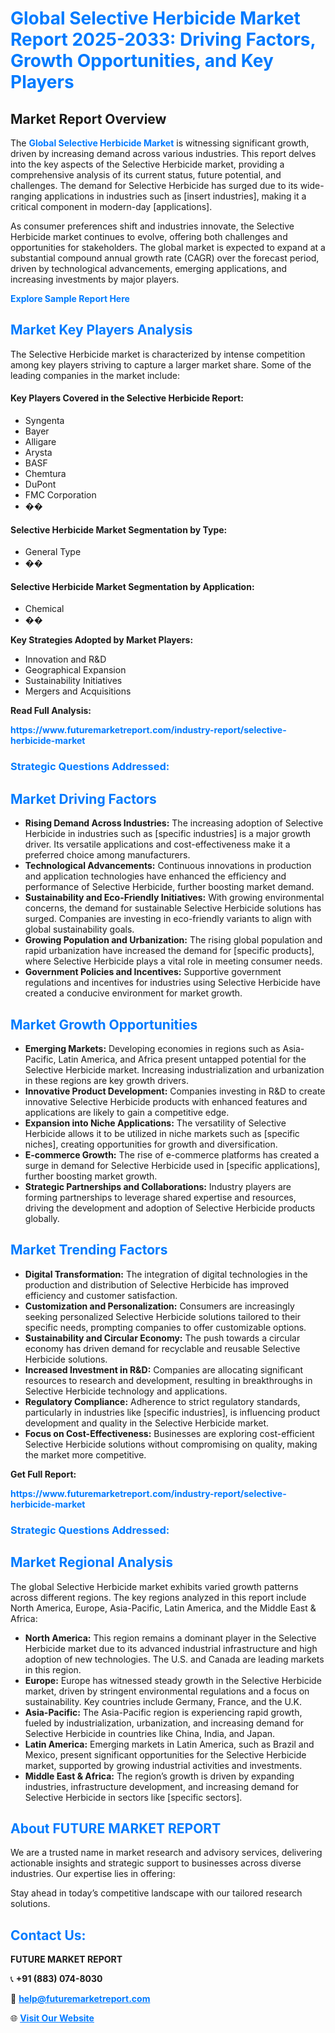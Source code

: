 <h1 style="color: #007BFF;">Global Selective Herbicide Market Report 2025-2033: Driving Factors, Growth Opportunities, and Key Players</h1>

<section id="overview">
<h2>Market Report Overview</h2>
<p>The <a href="https://www.futuremarketreport.com/industry-report/selective-herbicide-market" style="color: #007BFF; text-decoration: none;"><strong>Global Selective Herbicide Market</strong></a> is witnessing significant growth, driven by increasing demand across various industries. This report delves into the key aspects of the Selective Herbicide market, providing a comprehensive analysis of its current status, future potential, and challenges. The demand for Selective Herbicide has surged due to its wide-ranging applications in industries such as [insert industries], making it a critical component in modern-day [applications].</p>
<p>As consumer preferences shift and industries innovate, the Selective Herbicide market continues to evolve, offering both challenges and opportunities for stakeholders. The global market is expected to expand at a substantial compound annual growth rate (CAGR) over the forecast period, driven by technological advancements, emerging applications, and increasing investments by major players.</p>
</section>

<section id="overview">
<p><a href="https://www.futuremarketreport.com/request-sample/reportId=113996" style="color: #007BFF; text-decoration: none;"><strong>Explore Sample Report Here</strong></a></p>
</section>

<section id="key-players">
<h2 style="color: #007BFF;">Market Key Players Analysis</h2>
<p>The Selective Herbicide market is characterized by intense competition among key players striving to capture a larger market share. Some of the leading companies in the market include:</p>
<h4>Key Players Covered in the Selective Herbicide Report:</h4>
<ul><li>Syngenta</li><li>Bayer</li><li>Alligare</li><li>Arysta</li><li>BASF</li><li>Chemtura</li><li>DuPont</li><li>FMC Corporation</li><li>��</li></ul>
<h4>Selective Herbicide Market Segmentation by Type:</h4>
<ul><li>General Type</li><li>��</li></ul>

<h4>Selective Herbicide Market Segmentation by Application:</h4>
<ul><li>Chemical</li><li>��</li></ul>
<p><strong>Key Strategies Adopted by Market Players:</strong></p>
<ul>
<li>Innovation and R&D</li>
<li>Geographical Expansion</li>
<li>Sustainability Initiatives</li>
<li>Mergers and Acquisitions</li>
</ul>
</section>

<section>
<p><strong>Read Full Analysis: </strong></p><a href="https://www.futuremarketreport.com/industry-report/selective-herbicide-market" style="color: #007BFF; text-decoration: none;"><strong>https://www.futuremarketreport.com/industry-report/selective-herbicide-market</strong></a>
<h3 style="color: #007BFF;">Strategic Questions Addressed:</h3>
</section>

<section id="driving-factors">
<h2 style="color: #007BFF;">Market Driving Factors</h2>
<ul>
<li><strong>Rising Demand Across Industries:</strong> The increasing adoption of Selective Herbicide in industries such as [specific industries] is a major growth driver. Its versatile applications and cost-effectiveness make it a preferred choice among manufacturers.</li>
<li><strong>Technological Advancements:</strong> Continuous innovations in production and application technologies have enhanced the efficiency and performance of Selective Herbicide, further boosting market demand.</li>
<li><strong>Sustainability and Eco-Friendly Initiatives:</strong> With growing environmental concerns, the demand for sustainable Selective Herbicide solutions has surged. Companies are investing in eco-friendly variants to align with global sustainability goals.</li>
<li><strong>Growing Population and Urbanization:</strong> The rising global population and rapid urbanization have increased the demand for [specific products], where Selective Herbicide plays a vital role in meeting consumer needs.</li>
<li><strong>Government Policies and Incentives:</strong> Supportive government regulations and incentives for industries using Selective Herbicide have created a conducive environment for market growth.</li>
</ul>
</section>

<section id="growth-opportunities">
<h2 style="color: #007BFF;">Market Growth Opportunities</h2>
<ul>
<li><strong>Emerging Markets:</strong> Developing economies in regions such as Asia-Pacific, Latin America, and Africa present untapped potential for the Selective Herbicide market. Increasing industrialization and urbanization in these regions are key growth drivers.</li>
<li><strong>Innovative Product Development:</strong> Companies investing in R&D to create innovative Selective Herbicide products with enhanced features and applications are likely to gain a competitive edge.</li>
<li><strong>Expansion into Niche Applications:</strong> The versatility of Selective Herbicide allows it to be utilized in niche markets such as [specific niches], creating opportunities for growth and diversification.</li>
<li><strong>E-commerce Growth:</strong> The rise of e-commerce platforms has created a surge in demand for Selective Herbicide used in [specific applications], further boosting market growth.</li>
<li><strong>Strategic Partnerships and Collaborations:</strong> Industry players are forming partnerships to leverage shared expertise and resources, driving the development and adoption of Selective Herbicide products globally.</li>
</ul>
</section>

<section id="trending-factors">
<h2 style="color: #007BFF;">Market Trending Factors</h2>
<ul>
<li><strong>Digital Transformation:</strong> The integration of digital technologies in the production and distribution of Selective Herbicide has improved efficiency and customer satisfaction.</li>
<li><strong>Customization and Personalization:</strong> Consumers are increasingly seeking personalized Selective Herbicide solutions tailored to their specific needs, prompting companies to offer customizable options.</li>
<li><strong>Sustainability and Circular Economy:</strong> The push towards a circular economy has driven demand for recyclable and reusable Selective Herbicide solutions.</li>
<li><strong>Increased Investment in R&D:</strong> Companies are allocating significant resources to research and development, resulting in breakthroughs in Selective Herbicide technology and applications.</li>
<li><strong>Regulatory Compliance:</strong> Adherence to strict regulatory standards, particularly in industries like [specific industries], is influencing product development and quality in the Selective Herbicide market.</li>
<li><strong>Focus on Cost-Effectiveness:</strong> Businesses are exploring cost-efficient Selective Herbicide solutions without compromising on quality, making the market more competitive.</li>
</ul>
</section>

<section>
<p><strong>Get Full Report: </strong></p><a href="https://www.futuremarketreport.com/industry-report/selective-herbicide-market" style="color: #007BFF; text-decoration: none;"><strong>https://www.futuremarketreport.com/industry-report/selective-herbicide-market</strong></a>
<h3 style="color: #007BFF;">Strategic Questions Addressed:</h3>
</section>


<section id="regional-analysis">
<h2 style="color: #007BFF;">Market Regional Analysis</h2>
<p>The global Selective Herbicide market exhibits varied growth patterns across different regions. The key regions analyzed in this report include North America, Europe, Asia-Pacific, Latin America, and the Middle East & Africa:</p>
<ul>
<li><strong>North America:</strong> This region remains a dominant player in the Selective Herbicide market due to its advanced industrial infrastructure and high adoption of new technologies. The U.S. and Canada are leading markets in this region.</li>
<li><strong>Europe:</strong> Europe has witnessed steady growth in the Selective Herbicide market, driven by stringent environmental regulations and a focus on sustainability. Key countries include Germany, France, and the U.K.</li>
<li><strong>Asia-Pacific:</strong> The Asia-Pacific region is experiencing rapid growth, fueled by industrialization, urbanization, and increasing demand for Selective Herbicide in countries like China, India, and Japan.</li>
<li><strong>Latin America:</strong> Emerging markets in Latin America, such as Brazil and Mexico, present significant opportunities for the Selective Herbicide market, supported by growing industrial activities and investments.</li>
<li><strong>Middle East & Africa:</strong> The region’s growth is driven by expanding industries, infrastructure development, and increasing demand for Selective Herbicide in sectors like [specific sectors].</li>
</ul>
</section>

<footer>
<h2 style="color: #007BFF;">About FUTURE MARKET REPORT</h2>
<p>We are a trusted name in market research and advisory services, delivering actionable insights and strategic support to businesses across diverse industries. Our expertise lies in offering:</p>

<p>Stay ahead in today’s competitive landscape with our tailored research solutions.</p>

<h2 style="color: #007BFF;">Contact Us:</h2>
<p><strong>FUTURE MARKET REPORT</strong></p>
<p>📞 <strong>+91 (883) 074-8030</strong></p>
<p>📧 <strong><a href="mailto:help@futuremarketreport.com" style="color: #007BFF;">help@futuremarketreport.com</a></strong></p>
<p>🌐 <strong><a href="https://www.futuremarketreport.com/" style="color: #007BFF;">Visit Our Website</a></strong></p>
</footer>